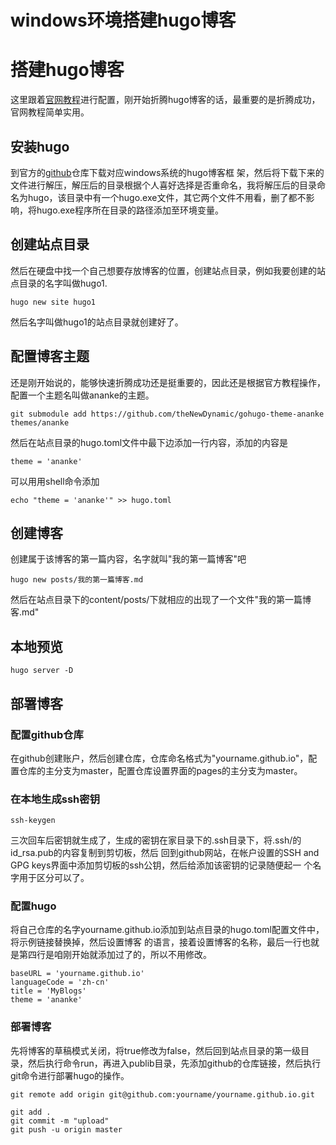 # windows环境搭建hugo博客


# 搭建hugo博客
这里跟着[官网教程](https://gohugo.io/getting-started/quick-start/)进行配置，刚开始折腾hugo博客的话，最重要的是折腾成功，官网教程简单实用。

## 安装hugo
到官方的[github](https://github.com/gohugoio/hugo/releases/latest)仓库下载对应windows系统的hugo博客框
架，然后将下载下来的文件进行解压，解压后的目录根据个人喜好选择是否重命名，我将解压后的目录命名为hugo，该目录中有一个hugo.exe文件，其它两个文件不用看，删了都不影响，将hugo.exe程序所在目录的路径添加至环境变量。

## 创建站点目录
然后在硬盘中找一个自己想要存放博客的位置，创建站点目录，例如我要创建的站点目录的名字叫做hugo1.
```
hugo new site hugo1
```
然后名字叫做hugo1的站点目录就创建好了。
## 配置博客主题
还是刚开始说的，能够快速折腾成功还是挺重要的，因此还是根据官方教程操作，配置一个主题名叫做ananke的主题。
```
git submodule add https://github.com/theNewDynamic/gohugo-theme-ananke themes/ananke
```
然后在站点目录的hugo.toml文件中最下边添加一行内容，添加的内容是
```
theme = 'ananke'
```
可以用用shell命令添加
```
echo "theme = 'ananke'" >> hugo.toml
```
## 创建博客
创建属于该博客的第一篇内容，名字就叫"我的第一篇博客"吧
```
hugo new posts/我的第一篇博客.md
```
然后在站点目录下的content/posts/下就相应的出现了一个文件"我的第一篇博客.md"
## 本地预览
```
hugo server -D
```
## 部署博客
### 配置github仓库
在github创建账户，然后创建仓库，仓库命名格式为"yourname.github.io"，配置仓库的主分支为master，配置仓库设置界面的pages的主分支为master。
### 在本地生成ssh密钥
```
ssh-keygen
```
三次回车后密钥就生成了，生成的密钥在家目录下的.ssh目录下，将.ssh/的id_rsa.pub的内容复制到剪切板，然后 回到github网站，在帐户设置的SSH and GPG keys界面中添加剪切板的ssh公钥，然后给添加该密钥的记录随便起一 个名字用于区分可以了。
### 配置hugo
将自己仓库的名字yourname.github.io添加到站点目录的hugo.toml配置文件中，将示例链接替换掉，然后设置博客 的语言，接着设置博客的名称，最后一行也就是第四行是咱刚开始就添加过了的，所以不用修改。
```
baseURL = 'yourname.github.io'
languageCode = 'zh-cn'
title = 'MyBlogs'
theme = 'ananke'
```
### 部署博客
先将博客的草稿模式关闭，将true修改为false，然后回到站点目录的第一级目录，然后执行命令run，再进入publib目录，先添加github的仓库链接，然后执行git命令进行部署hugo的操作。
```
git remote add origin git@github.com:yourname/yourname.github.io.git
```
```
git add .
git commit -m "upload"
git push -u origin master
```

